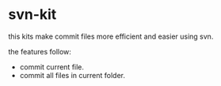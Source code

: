 # svn-kit

this kits make commit files more efficient and easier using svn.

the features follow:
* commit current file.
* commit all files in current folder.


